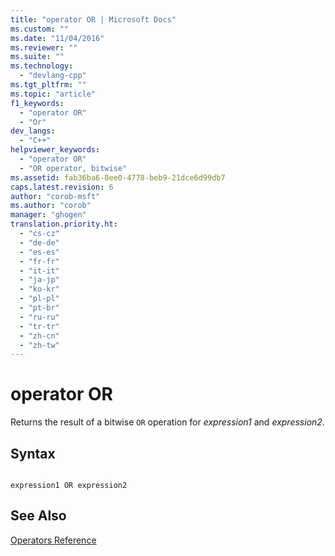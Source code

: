 ```yaml
---
title: "operator OR | Microsoft Docs"
ms.custom: ""
ms.date: "11/04/2016"
ms.reviewer: ""
ms.suite: ""
ms.technology: 
  - "devlang-cpp"
ms.tgt_pltfrm: ""
ms.topic: "article"
f1_keywords: 
  - "operator OR"
  - "Or"
dev_langs: 
  - "C++"
helpviewer_keywords: 
  - "operator OR"
  - "OR operator, bitwise"
ms.assetid: fab36ba6-8ee0-4778-beb9-21dce6d99db7
caps.latest.revision: 6
author: "corob-msft"
ms.author: "corob"
manager: "ghogen"
translation.priority.ht: 
  - "cs-cz"
  - "de-de"
  - "es-es"
  - "fr-fr"
  - "it-it"
  - "ja-jp"
  - "ko-kr"
  - "pl-pl"
  - "pt-br"
  - "ru-ru"
  - "tr-tr"
  - "zh-cn"
  - "zh-tw"
---
```

# operator OR
Returns the result of a bitwise `OR` operation for *expression1* and *expression2*.  
  
## Syntax  
  
```  
  
expression1 OR expression2  
```  
  
## See Also  
 [Operators Reference](../../assembler/masm/operators-reference.md)